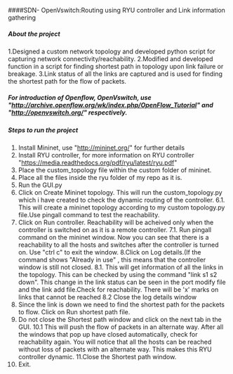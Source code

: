 ####SDN- OpenVswitch:Routing using RYU controller and Link information gathering 

##### About the project
1.Designed a custom network topology and developed python script for capturing network connectivity/reachability. 
2.Modified and developed function in a script for finding shortest path in topology upon link failure or breakage. 
3.Link status of all the links are captured and is used for finding the shortest path for the flow of packets.

##### For introduction of Openflow, OpenVswitch, use "http://archive.openflow.org/wk/index.php/OpenFlow_Tutorial" and "http://openvswitch.org/" respectively.


##### Steps to run the project
1. Install Mininet, use "http://mininet.org/" for further details
2. Install RYU controller, for more information on RYU controller "https://media.readthedocs.org/pdf/ryu/latest/ryu.pdf"
3. Place the custom_topology file within the custom folder of mininet.
4. Place all the files inside the ryu folder of my repo as it is.
5. Run the GUI.py
6. Click on Create Mininet topology. This will run the custom_topology.py which i have created to check the dynamic routing of the controller.
6.1. This will create a mininet topology according to my custom topology.py file.Use pingall command to test the reachability.
7. Click on Run controller. Reachability will be acheived only when the controller is switched on as it is a remote controller.
7.1. Run pingall command on the mininet window. Now you can see that there is a reachability to all the hosts and switches after the controller is turned on. Use "ctrl c" to exit the window.
8.Click on Log details.(If the command shows "Already in use" , this means that the controller window is still not closed. 
8.1. This will get information of all the links in the topology. This can be checked by using the command "link s1 s2 down". This change in the link status can be seen in the port modify file and the link add file.Check for reachability. There will be 'x' marks on links that cannot be reached
8.2 Close the log details window
9. Since the link is down we need to find the shortest path for the packets to flow. Click on Run shortest path file. 
10. Do not close the Shortest path window and click on the next tab in the GUI.
10.1 This will push the flow of packets in an alternate way. After all the windows that pop up have closed automatically, check for reachability again. You will notice that all the hosts can be reached without loss of packets with an alternate way. This makes this RYU controller dynamic.
11.Close the Shortest path window. 
12. Exit.


